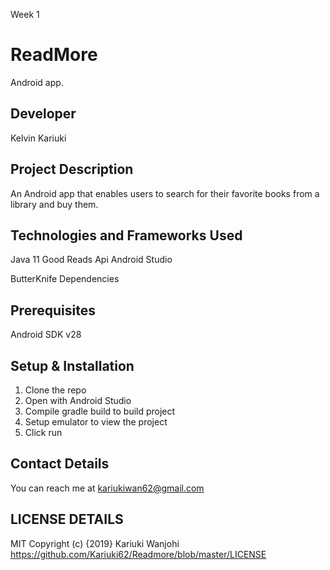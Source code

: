 Week 1
# ReadMore
Android app.

## Developer
Kelvin Kariuki

## Project Description
An Android app that enables users to search for their favorite books from a library and buy them.

## Technologies and Frameworks Used
Java 11
Good Reads Api
Android Studio

ButterKnife Dependencies

## Prerequisites
Android SDK v28

## Setup & Installation
1. Clone the repo
2. Open with Android Studio
3. Compile gradle build to build project
4. Setup emulator to view the project
5. Click run

## Contact Details
You can reach me at kariukiwan62@gmail.com

## LICENSE DETAILS
MIT Copyright (c) {2019} Kariuki Wanjohi https://github.com/Kariuki62/Readmore/blob/master/LICENSE



